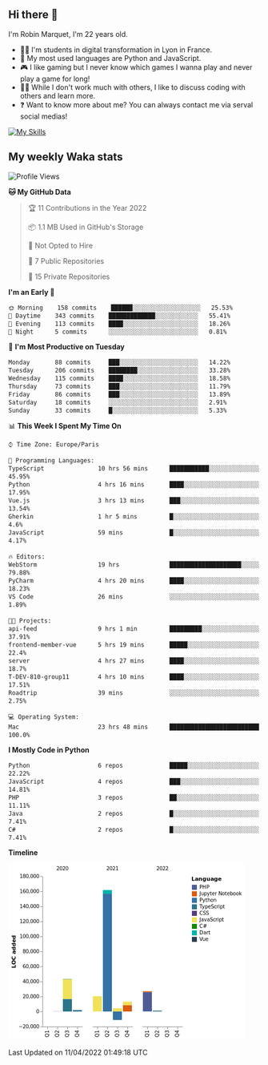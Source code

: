 ## Hi there 👋

I'm Robin Marquet, I'm 22 years old.

- 👨‍💻 I'm students in digital transformation in Lyon in France.
- 🌱 My most used languages are Python and JavaScript.
- 🎮 I like gaming but I never know which games I wanna play and never play a game for long!
- 👯‍♀️ While I don't work much with others, I like to discuss coding with others and learn more.
- ❓ Want to know more about me? You can always contact me via serval social medias!

[![My Skills](https://skillicons.dev/icons?i=js,html,css,docker,express,figma,firebase,graphql,mongodb,mysql,nodejs,py,react,ts,vue)](https://skillicons.dev)

## My weekly Waka stats

<!--START_SECTION:waka-->
![Profile Views](http://img.shields.io/badge/Profile%20Views-0-blue)

**🐱 My GitHub Data** 

> 🏆 11 Contributions in the Year 2022
 > 
> 📦 1.1 MB Used in GitHub's Storage 
 > 
> 🚫 Not Opted to Hire
 > 
> 📜 7 Public Repositories 
 > 
> 🔑 15 Private Repositories  
 > 
**I'm an Early 🐤** 

```text
🌞 Morning    158 commits    ██████░░░░░░░░░░░░░░░░░░░   25.53% 
🌆 Daytime    343 commits    █████████████░░░░░░░░░░░░   55.41% 
🌃 Evening    113 commits    ████░░░░░░░░░░░░░░░░░░░░░   18.26% 
🌙 Night      5 commits      ░░░░░░░░░░░░░░░░░░░░░░░░░   0.81%

```
📅 **I'm Most Productive on Tuesday** 

```text
Monday       88 commits     ███░░░░░░░░░░░░░░░░░░░░░░   14.22% 
Tuesday      206 commits    ████████░░░░░░░░░░░░░░░░░   33.28% 
Wednesday    115 commits    ████░░░░░░░░░░░░░░░░░░░░░   18.58% 
Thursday     73 commits     ███░░░░░░░░░░░░░░░░░░░░░░   11.79% 
Friday       86 commits     ███░░░░░░░░░░░░░░░░░░░░░░   13.89% 
Saturday     18 commits     ░░░░░░░░░░░░░░░░░░░░░░░░░   2.91% 
Sunday       33 commits     █░░░░░░░░░░░░░░░░░░░░░░░░   5.33%

```


📊 **This Week I Spent My Time On** 

```text
⌚︎ Time Zone: Europe/Paris

💬 Programming Languages: 
TypeScript               10 hrs 56 mins      ███████████░░░░░░░░░░░░░░   45.95% 
Python                   4 hrs 16 mins       ████░░░░░░░░░░░░░░░░░░░░░   17.95% 
Vue.js                   3 hrs 13 mins       ███░░░░░░░░░░░░░░░░░░░░░░   13.54% 
Gherkin                  1 hr 5 mins         █░░░░░░░░░░░░░░░░░░░░░░░░   4.6% 
JavaScript               59 mins             █░░░░░░░░░░░░░░░░░░░░░░░░   4.17%

🔥 Editors: 
WebStorm                 19 hrs              ████████████████████░░░░░   79.88% 
PyCharm                  4 hrs 20 mins       ████░░░░░░░░░░░░░░░░░░░░░   18.23% 
VS Code                  26 mins             ░░░░░░░░░░░░░░░░░░░░░░░░░   1.89%

🐱‍💻 Projects: 
api-feed                 9 hrs 1 min         █████████░░░░░░░░░░░░░░░░   37.91% 
frontend-member-vue      5 hrs 19 mins       █████░░░░░░░░░░░░░░░░░░░░   22.4% 
server                   4 hrs 27 mins       ████░░░░░░░░░░░░░░░░░░░░░   18.7% 
T-DEV-810-group11        4 hrs 10 mins       ████░░░░░░░░░░░░░░░░░░░░░   17.51% 
Roadtrip                 39 mins             ░░░░░░░░░░░░░░░░░░░░░░░░░   2.75%

💻 Operating System: 
Mac                      23 hrs 48 mins      █████████████████████████   100.0%

```

**I Mostly Code in Python** 

```text
Python                   6 repos             █████░░░░░░░░░░░░░░░░░░░░   22.22% 
JavaScript               4 repos             ███░░░░░░░░░░░░░░░░░░░░░░   14.81% 
PHP                      3 repos             ██░░░░░░░░░░░░░░░░░░░░░░░   11.11% 
Java                     2 repos             █░░░░░░░░░░░░░░░░░░░░░░░░   7.41% 
C#                       2 repos             █░░░░░░░░░░░░░░░░░░░░░░░░   7.41%

```


**Timeline**

![Chart not found](https://raw.githubusercontent.com/rmarquet21/rmarquet21/main/charts/bar_graph.png) 


 Last Updated on 11/04/2022 01:49:18 UTC
<!--END_SECTION:waka-->
